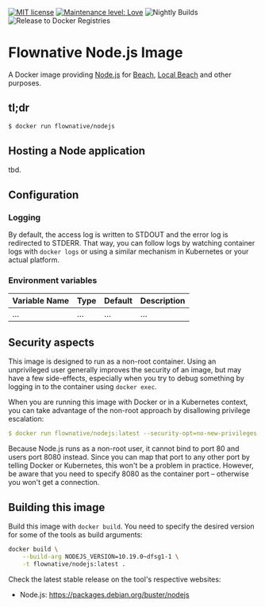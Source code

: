 [![MIT license](http://img.shields.io/badge/license-MIT-brightgreen.svg)](http://opensource.org/licenses/MIT)
[![Maintenance level: Love](https://img.shields.io/badge/maintenance-%E2%99%A1%E2%99%A1%E2%99%A1-ff69b4.svg)](https://www.flownative.com/en/products/open-source.html)
![Nightly Builds](https://github.com/flownative/docker-nodejs/workflows/Nightly%20Builds/badge.svg)
![Release to Docker Registries](https://github.com/flownative/docker-nodejs/workflows/Release%20to%20Docker%20Registries/badge.svg)

# Flownative Node.js Image

A Docker image providing [Node.js](https://nodejs.org/en/) for
[Beach](https://www.flownative.com/beach),
[Local Beach](https://www.flownative.com/localbeach) and other purposes.

## tl;dr

```bash
$ docker run flownative/nodejs
```

## Hosting a Node application

tbd.

## Configuration

### Logging

By default, the access log is written to STDOUT and the error log is
redirected to STDERR. That way, you can follow logs by watching
container logs with `docker logs` or using a similar mechanism in
Kubernetes or your actual platform.

### Environment variables

| Variable Name | Type | Default | Description |
|:--------------|:-----|:--------|:------------|
| …             | …    | …       | …           |

## Security aspects

This image is designed to run as a non-root container. Using an
unprivileged user generally improves the security of an image, but may
have a few side-effects, especially when you try to debug something by
logging in to the container using `docker exec`.

When you are running this image with Docker or in a Kubernetes context,
you can take advantage of the non-root approach by disallowing privilege
escalation:

```yaml
$ docker run flownative/nodejs:latest --security-opt=no-new-privileges
```

Because Node.js runs as a non-root user, it cannot bind to port 80 and
users port 8080 instead. Since you can map that port to any other port
by telling Docker or Kubernetes, this won't be a problem in practice.
However, be aware that you need to specify 8080 as the container port –
otherwise you won't get a connection.

## Building this image

Build this image with `docker build`. You need to specify the desired
version for some of the tools as build arguments:

```bash
docker build \
    --build-arg NODEJS_VERSION=10.19.0~dfsg1-1 \
    -t flownative/nodejs:latest .
```

Check the latest stable release on the tool's respective websites:

- Node.js: https://packages.debian.org/buster/nodejs
